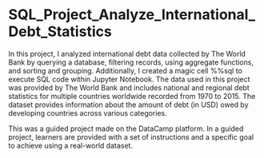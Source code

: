 # SQL_Project_Analyze_International_Debt_Statistics

In this project, I analyzed international debt data collected by The World Bank by querying a database, filtering records, using aggregate functions, 
and sorting and grouping. Additionally, I created a magic cell %%sql to execute SQL code within Jupyter Notebook. 
The data used in this project was provided by The World Bank and includes national and regional debt statistics for multiple countries worldwide recorded 
from 1970 to 2015. The dataset provides information about the amount of debt (in USD) owed by developing countries across various categories.

This was a guided project made on the DataCamp platform. In a guided project, learners are provided with a set of instructions and a specific goal to achieve using a real-world dataset.
